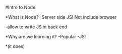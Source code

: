 #Intro to Node

*What is Node?
-Server side JS! Not include browser

-allow to write JS in back end

*Why are we learning it?
-Popular
-JS!

*(it does)